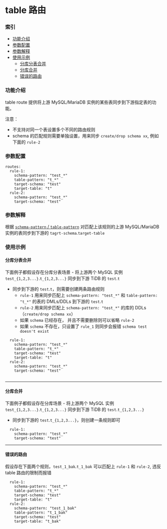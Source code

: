 table 路由
===

### 索引
- [功能介绍](#功能介绍)
- [参数配置](#参数配置)
- [参数解释](#参数解释)
- [使用示例](#使用示例)
  - [分库分表合并](#分库分表合并)
  - [分库合并](#分库合并)
  - [错误的路由](#错误的路由)

### 功能介绍

table route 提供将上游 MySQL/MariaDB 实例的某些表同步到下游指定表的功能。

注意：
- 不支持对同一个表设置多个不同的路由规则
- schema 的匹配规则需要单独设置，用来同步 `create/drop schema xx`, 例如下面的 `rule-2`

### 参数配置

```
routes:                                             
  rule-1:
    schema-pattern: "test_*"                
    table-pattern: "t_*"
    target-schema: "test"
    target-table: "t"
  rule-2:
    schema-pattern: "test_*"
    target-schema: "test"
```

### 参数解释

根据 [`schema-pattern` / `table-pattern`](./table-selector.md) 对匹配上该规则的上游 MySQL/MariaDB 实例的表同步到下游的 `tagrt-schema`.`target-table`


### 使用示例


#### 分库分表合并

下面例子都假设存在分库分表场景 - 将上游两个 MySQL 实例 `test_{1,2,3...}`.`t_{1,2,3...}` 同步到下游 TiDB 的 `test`.`t`

- 同步到下游的 `test`.`t`，则需要创建两条路由规则
  - `rule-1` 用来同步匹配上 `schema-pattern: "test_*"` 和 `table-pattern: "t_*"` 的表的 DMLs/DDLs 到下游的 `test`.`t` 
  - `rule-2` 用来同步匹配上 `schema-pattern: "test_*"` 的库的 DDLs （`create/drop schema xx`）
  - 如果 `schema` 已经存在， 并且不需要删除则可以省略 `rule-2`
  - 如果 `schema` 不存在，只设置了 `rule_1` 则同步会报错 `schema test doesn't exist`
```
  rule-1:
    schema-pattern: "test_*"
    table-pattern: "t_*"
    target-schema: "test"
    target-table: "t"
  rule-2:
    schema-pattern: "test_*"
    target-schema: "test"
    
```
***

#### 分库合并

下面例子都假设存在分库场景 - 将上游两个 MySQL 实例 `test_{1,2,3...}`.`t_{1,2,3...}` 同步到下游 TiDB 的 `test`.`t_{1,2,3...}`

- 同步到下游的 `test`.`t_{1,2,3...}`，则创建一条规则即可
```
  rule-1:
    schema-pattern: "test_*"
    target-schema: "test"
```

***

#### 错误的路由

假设存在下面两个规则，`test_1_bak`.`t_1_bak` 可以匹配上 `rule-1` 和 `rule-2`, 违反 table 路由的限制而报错

```
  rule-1:
    schema-pattern: "test_*"
    table-pattern: "t_*"
    target-schema: "test"
    target-table: "t"
  rule-2:
    schema-pattern: "test_1_bak"
    table-pattern: "t_1_bak"
    target-schema: "test"
    target-table: "t_bak"
```



